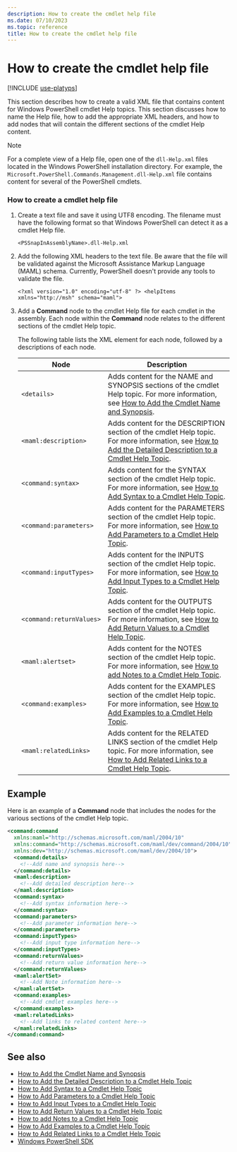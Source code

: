 ```yaml
---
description: How to create the cmdlet help file
ms.date: 07/10/2023
ms.topic: reference
title: How to create the cmdlet help file
---
```

# How to create the cmdlet help file

[!INCLUDE [use-platyps](../../../includes/use-platyps.md)]

This section describes how to create a valid XML file that contains content for Windows PowerShell
cmdlet Help topics. This section discusses how to name the Help file, how to add the appropriate XML
headers, and how to add nodes that will contain the different sections of the cmdlet Help content.

> [!NOTE]
> For a complete view of a Help file, open one of the `dll-Help.xml` files located in the Windows
> PowerShell installation directory. For example, the
> `Microsoft.PowerShell.Commands.Management.dll-Help.xml` file contains content for several of the
> PowerShell cmdlets.

### How to create a cmdlet help file

1. Create a text file and save it using UTF8 encoding. The filename must have the following format
   so that Windows PowerShell can detect it as a cmdlet Help file.

   `<PSSnapInAssemblyName>.dll-Help.xml`

1. Add the following XML headers to the text file. Be aware that the file will be validated against
   the Microsoft Assistance Markup Language (MAML) schema. Currently, PowerShell doesn't provide any
   tools to validate the file.

   `<?xml version="1.0" encoding="utf-8" ?> <helpItems xmlns="http://msh" schema="maml">`

1. Add a **Command** node to the cmdlet Help file for each cmdlet in the assembly. Each node within
   the **Command** node relates to the different sections of the cmdlet Help topic.

   The following table lists the XML element for each node, followed by a descriptions of each node.

   |           Node           |                                                                                                     Description                                                                                                     |
   | ------------------------ | ------------------------------------------------------------------------------------------------------------------------------------------------------------------------------------------------------------------- |
   | `<details>`              | Adds content for the NAME and SYNOPSIS sections of the cmdlet Help topic. For more information, see [How to Add the Cmdlet Name and Synopsis][10]. |
   | `<maml:description>`     | Adds content for the DESCRIPTION section of the cmdlet Help topic. For more information, see [How to Add the Detailed Description to a Cmdlet Help Topic][02].                    |
   | `<command:syntax>`       | Adds content for the SYNTAX section of the cmdlet Help topic. For more information, see [How to Add Syntax to a Cmdlet Help Topic][09].                                  |
   | `<command:parameters>`   | Adds content for the PARAMETERS section of the cmdlet Help topic. For more information, see [How to Add Parameters to a Cmdlet Help Topic][06].                                  |
   | `<command:inputTypes>`   | Adds content for the INPUTS section of the cmdlet Help topic. For more information, see [How to Add Input Types to a Cmdlet Help Topic][04].                        |
   | `<command:returnValues>` | Adds content for the OUTPUTS section of the cmdlet Help topic. For more information, see [How to Add Return Values to a Cmdlet Help Topic][08].                   |
   | `<maml:alertset>`        | Adds content for the NOTES section of the cmdlet Help topic. For more information, see [How to add Notes to a Cmdlet Help Topic][05].                                      |
   | `<command:examples>`     | Adds content for the EXAMPLES section of the cmdlet Help topic. For more information, see [How to Add Examples to a Cmdlet Help Topic][03].                            |
   | `<maml:relatedLinks>`    | Adds content for the RELATED LINKS section of the cmdlet Help topic. For more information, see [How to Add Related Links to a Cmdlet Help Topic][07].             |

## Example

 Here is an example of a **Command** node that includes the nodes for the various sections of the
 cmdlet Help topic.

```xml
<command:command
  xmlns:maml="http://schemas.microsoft.com/maml/2004/10"
  xmlns:command="http://schemas.microsoft.com/maml/dev/command/2004/10"
  xmlns:dev="http://schemas.microsoft.com/maml/dev/2004/10">
  <command:details>
    <!--Add name and synopsis here-->
  </command:details>
  <maml:description>
    <!--Add detailed description here-->
  </maml:description>
  <command:syntax>
    <!--Add syntax information here-->
  </command:syntax>
  <command:parameters>
    <!--Add parameter information here-->
  </command:parameters>
  <command:inputTypes>
    <!--Add input type information here-->
  </command:inputTypes>
  <command:returnValues>
    <!--Add return value information here-->
  </command:returnValues>
  <maml:alertSet>
    <!--Add Note information here-->
  </maml:alertSet>
  <command:examples>
    <!--Add cmdlet examples here-->
  </command:examples>
  <maml:relatedLinks>
    <!--Add links to related content here-->
  </maml:relatedLinks>
</command:command>
```

## See also

- [How to Add the Cmdlet Name and Synopsis][10]
- [How to Add the Detailed Description to a Cmdlet Help Topic][02]
- [How to Add Syntax to a Cmdlet Help Topic][09]
- [How to Add Parameters to a Cmdlet Help Topic][06]
- [How to Add Input Types to a Cmdlet Help Topic][04]
- [How to Add Return Values to a Cmdlet Help Topic][08]
- [How to add Notes to a Cmdlet Help Topic][05]
- [How to Add Examples to a Cmdlet Help Topic][03]
- [How to Add Related Links to a Cmdlet Help Topic][07]
- [Windows PowerShell SDK][01]

<!-- link references -->
[01]: ../windows-powershell-reference.md
[02]: ./how-to-add-a-cmdlet-description.md
[03]: ./how-to-add-examples-to-a-cmdlet-help-topic.md
[04]: ./how-to-add-input-types-to-a-cmdlet-help-topic.md
[05]: ./how-to-add-notes-to-a-cmdlet-help-topic.md
[06]: ./how-to-add-parameter-information.md
[07]: ./how-to-add-related-links-to-a-cmdlet-help-topic.md
[08]: ./how-to-add-return-values-to-a-cmdlet-help-topic.md
[09]: ./how-to-add-syntax-to-a-cmdlet-help-topic.md
[10]: ./how-to-add-the-cmdlet-name-and-synopsis-to-a-cmdlet-help-topic.md
